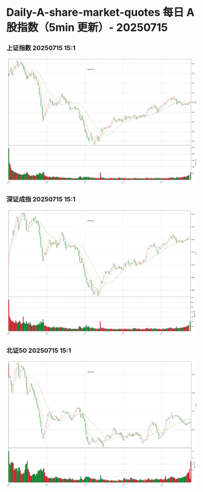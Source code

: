 
# Daily-A-share-market-quotes 每日 A 股指数（5min 更新）- 20250715

### 上证指数 20250715 15:1
![](./fig/2025/7/20250715-sh000001.png)

### 深证成指 20250715 15:1
![](./fig/2025/7/20250715-sz399001.png)

### 北证50 20250715 15:1
![](./fig/2025/7/20250715-bj899050.png)
